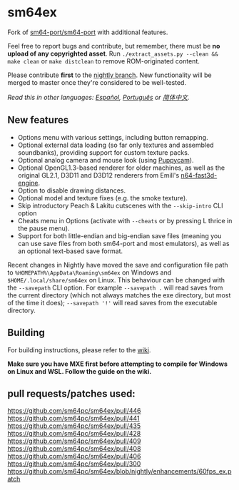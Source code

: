 # sm64ex
Fork of [sm64-port/sm64-port](https://github.com/sm64-port/sm64-port) with additional features. 

Feel free to report bugs and contribute, but remember, there must be **no upload of any copyrighted asset**. 
Run `./extract_assets.py --clean && make clean` or `make distclean` to remove ROM-originated content.

Please contribute **first** to the [nightly branch](https://github.com/sm64pc/sm64ex/tree/nightly/). New functionality will be merged to master once they're considered to be well-tested.

*Read this in other languages: [Español](README_es_ES.md), [Português](README_pt_BR.md) or [简体中文](README_zh_CN.md).*

## New features

 * Options menu with various settings, including button remapping.
 * Optional external data loading (so far only textures and assembled soundbanks), providing support for custom texture packs.
 * Optional analog camera and mouse look (using [Puppycam](https://github.com/FazanaJ/puppycam)).
 * Optional OpenGL1.3-based renderer for older machines, as well as the original GL2.1, D3D11 and D3D12 renderers from Emill's [n64-fast3d-engine](https://github.com/Emill/n64-fast3d-engine/).
 * Option to disable drawing distances.
 * Optional model and texture fixes (e.g. the smoke texture).
 * Skip introductory Peach & Lakitu cutscenes with the `--skip-intro` CLI option
 * Cheats menu in Options (activate with `--cheats` or by pressing L thrice in the pause menu).
 * Support for both little-endian and big-endian save files (meaning you can use save files from both sm64-port and most emulators), as well as an optional text-based save format.

Recent changes in Nightly have moved the save and configuration file path to `%HOMEPATH%\AppData\Roaming\sm64ex` on Windows and `$HOME/.local/share/sm64ex` on Linux. This behaviour can be changed with the `--savepath` CLI option.
For example `--savepath .` will read saves from the current directory (which not always matches the exe directory, but most of the time it does);
   `--savepath '!'` will read saves from the executable directory.

## Building
For building instructions, please refer to the [wiki](https://github.com/sm64pc/sm64ex/wiki).

**Make sure you have MXE first before attempting to compile for Windows on Linux and WSL. Follow the guide on the wiki.**

## pull requests/patches used:
https://github.com/sm64pc/sm64ex/pull/446
https://github.com/sm64pc/sm64ex/pull/441
https://github.com/sm64pc/sm64ex/pull/435
https://github.com/sm64pc/sm64ex/pull/428
https://github.com/sm64pc/sm64ex/pull/409
https://github.com/sm64pc/sm64ex/pull/408
https://github.com/sm64pc/sm64ex/pull/406
https://github.com/sm64pc/sm64ex/pull/300
https://github.com/sm64pc/sm64ex/blob/nightly/enhancements/60fps_ex.patch
